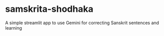 # samskrita-shodhaka
A simple streamlit app to use Gemini for correcting Sanskrit sentences and learning
